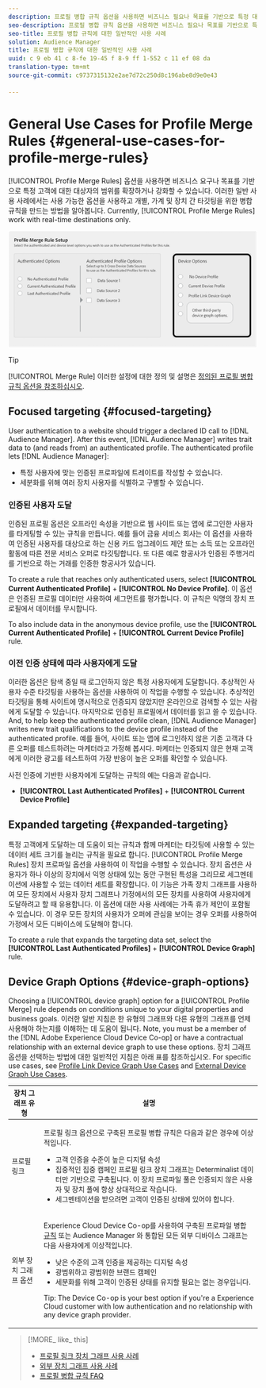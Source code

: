 ```yaml
---
description: 프로필 병합 규칙 옵션을 사용하면 비즈니스 필요나 목표를 기반으로 특정 대상에 대한 대상자의 범위를 확장하거나 강화할 수 있습니다. 이러한 일반 사용 사례에서는 사용 가능한 옵션을 사용하고 개별, 가계 및 장치 간 타깃팅을 위한 병합 규칙을 만드는 방법을 알아봅니다. 현재 프로필 병합 규칙은 실시간 대상에서만 작동합니다.
seo-description: 프로필 병합 규칙 옵션을 사용하면 비즈니스 필요나 목표를 기반으로 특정 대상에 대한 대상자의 범위를 확장하거나 강화할 수 있습니다. 이러한 일반 사용 사례에서는 사용 가능한 옵션을 사용하고 개별, 가계 및 장치 간 타깃팅을 위한 병합 규칙을 만드는 방법을 알아봅니다. 현재 프로필 병합 규칙은 실시간 대상에서만 작동합니다.
seo-title: 프로필 병합 규칙에 대한 일반적인 사용 사례
solution: Audience Manager
title: 프로필 병합 규칙에 대한 일반적인 사용 사례
uuid: c 9 eb 41 c 8-fe 19-45 f 8-9 ff 1-552 c 11 ef 08 da
translation-type: tm+mt
source-git-commit: c9737315132e2ae7d72c250d8c196abe8d9e0e43

---
```



# General Use Cases for Profile Merge Rules {#general-use-cases-for-profile-merge-rules}

[!UICONTROL Profile Merge Rules] 옵션을 사용하면 비즈니스 요구나 목표를 기반으로 특정 고객에 대한 대상자의 범위를 확장하거나 강화할 수 있습니다. 이러한 일반 사용 사례에서는 사용 가능한 옵션을 사용하고 개별, 가계 및 장치 간 타깃팅을 위한 병합 규칙을 만드는 방법을 알아봅니다. Currently, [!UICONTROL Profile Merge Rules] work with real-time destinations only.

![](assets/merge-rules-options.png)

>[!TIP]
>
>[!UICONTROL Merge Rule] 이러한 설정에 대한 정의 및 설명은 [정의된 프로필 병합 규칙 옵션을 참조하십시오](../../features/profile-merge-rules/merge-rule-definitions.md).

## Focused targeting {#focused-targeting}

User authentication to a website should trigger a declared ID call to [!DNL Audience Manager]. After this event, [!DNL Audience Manager] writes trait data to (and reads from) an authenticated profile. The authenticated profile lets [!DNL Audience Manager]:

* 특정 사용자에 맞는 인증된 프로파일에 트레이트를 작성할 수 있습니다.
* 세분화를 위해 여러 장치 사용자를 식별하고 구별할 수 있습니다.

### 인증된 사용자 도달

인증된 프로필 옵션은 오프라인 속성을 기반으로 웹 사이트 또는 앱에 로그인한 사용자를 타게팅할 수 있는 규칙을 만듭니다. 예를 들어 금융 서비스 회사는 이 옵션을 사용하여 인증된 사용자를 대상으로 하는 신용 카드 업그레이드 제안 또는 소득 또는 오프라인 활동에 따른 전문 서비스 오퍼로 타깃팅합니다. 또 다른 예로 항공사가 인증된 주행거리를 기반으로 하는 거래를 인증한 항공사가 있습니다.

To create a rule that reaches only authenticated users, select **[!UICONTROL Current Authenticated Profile]** + **[!UICONTROL No Device Profile]**. 이 옵션은 인증된 프로필 데이터만 사용하여 세그먼트를 평가합니다. 이 규칙은 익명의 장치 프로필에서 데이터를 무시합니다.

To also include data in the anonymous device profile, use the **[!UICONTROL Current Authenticated Profile]** + **[!UICONTROL Current Device Profile]** rule.

### 이전 인증 상태에 따라 사용자에게 도달

이러한 옵션은 탐색 중일 때 로그인하지 않은 특정 사용자에게 도달합니다. 추상적인 사용자 수준 타깃팅을 사용하는 옵션을 사용하여 이 작업을 수행할 수 있습니다. 추상적인 타깃팅을 통해 사이트에 명시적으로 인증되지 않았지만 온라인으로 검색할 수 있는 사람에게 도달할 수 있습니다. 마지막으로 인증된 프로필에서 데이터를 읽고 쓸 수 있습니다. And, to help keep the authenticated profile clean, [!DNL Audience Manager] writes new trait qualifications to the device profile instead of the authenticated profile. 예를 들어, 사이트 또는 앱에 로그인하지 않은 기존 고객과 다른 오퍼를 테스트하려는 마케터라고 가정해 봅시다. 마케터는 인증되지 않은 현재 고객에게 이러한 광고를 테스트하여 가장 반응이 높은 오퍼를 확인할 수 있습니다.

사전 인증에 기반한 사용자에게 도달하는 규칙의 예는 다음과 같습니다.

* **[!UICONTROL Last Authenticated Profiles]** + **[!UICONTROL Current Device Profile]**

## Expanded targeting {#expanded-targeting}

특정 고객에게 도달하는 데 도움이 되는 규칙과 함께 마케터는 타깃팅에 사용할 수 있는 데이터 세트 크기를 늘리는 규칙을 필요로 합니다. [!UICONTROL Profile Merge Rules] 장치 프로파일 옵션을 사용하여 이 작업을 수행할 수 있습니다. 장치 옵션은 사용자가 하나 이상의 장치에서 익명 상태에 있는 동안 구현된 특성을 그리므로 세그멘테이션에 사용할 수 있는 데이터 세트를 확장합니다. 이 기능은 가족 장치 그래프를 사용하여 모든 장치에서 사용자 장치 그래프나 가정에서의 모든 장치를 사용하여 사용자에게 도달하려고 할 때 유용합니다. 이 옵션에 대한 사용 사례에는 가족 휴가 제안이 포함될 수 있습니다. 이 경우 모든 장치의 사용자가 오퍼에 관심을 보이는 경우 오퍼를 사용하여 가정에서 모든 디바이스에 도달해야 합니다.

To create a rule that expands the targeting data set, select the **[!UICONTROL Last Authenticated Profiles]** + **[!UICONTROL Device Graph]** rule.

<!-- 

<p>Rules that use the device graph option extend your data set even further. With the device graph option, <span class="keyword"> Audience Manager</span> relies on the device profiles aggregated from the last 3 devices that a visitor used for authentication to your site. The device graph rules include: </p> 
<p> 
 <ul id="ul_3008B6AF16EC408F98EC4088111281FB"> 
  <li id="li_FA2087F1ED454CD0B9E09656B79ED23B"> <b><span class="uicontrol"> Current Authenticated Profiles</span></b> + <b><span class="uicontrol"> Profile Merge Device Graph</span></b> or a Co-op device graph option </li> 
  <li id="li_001A8DB517CB4EE394DBD530F2080FD5"> <b><span class="uicontrol"> Last Authenticated Profiles</span></b> + <b><span class="uicontrol"> Profile Merge Device Graph</span></b> or a Co-op device graph option </li> 
 </ul> </p> 
<p> 
 <note type="tip">
  Create a simple rule with 
  <b><span class="uicontrol"> No Authenticated Profile</span></b> + 
  <b><span class="uicontrol"> Current Device Profile</span></b> when you're still developing a strategy and are unsure about which options to choose or if your site doesn't use authentication. 
 </note> </p>

 -->

## Device Graph Options {#device-graph-options}

Choosing a [!UICONTROL device graph] option for a [!UICONTROL Profile Merge] rule depends on conditions unique to your digital properties and business goals. 이러한 일반 지침은 한 유형의 그래프와 다른 유형의 그래프를 언제 사용해야 하는지를 이해하는 데 도움이 됩니다. Note, you must be a member of the [!DNL Adobe Experience Cloud Device Co-op] or have a contractual relationship with an external device graph to use these options. 장치 그래프 옵션을 선택하는 방법에 대한 일반적인 지침은 아래 표를 참조하십시오. For specific use cases, see [Profile Link Device Graph Use Cases](../../features/profile-merge-rules/profile-link-use-case.md) and [External Device Graph Use Cases](../../features/profile-merge-rules/external-graph-use-cases.md).

<table id="table_66D9152D4FF040A186003272D456625D"> 
 <thead> 
  <tr> 
   <th colname="col1" class="entry"> 장치 그래프 유형 </th> 
   <th colname="col2" class="entry"> 설명 </th> 
  </tr>
 </thead>
 <tbody> 
  <tr> 
   <td colname="col1"> <p><span class="wintitle"> 프로필 링크</span> </p> </td> 
   <td colname="col2"> <p><span class="wintitle"> 프로필 링크 옵션으로 구축된 프로필 병합</span> <span class="wintitle"> 규칙은 다음과 같은</span> 경우에 이상적입니다. </p> <p> 
     <ul id="ul_FF44FA894BB2448887C8EDA9C8407EF9"> 
      <li id="li_E22505210C664FE6A9AA7C61244B36DA">고객 인증을 수준이 높은 디지털 속성 </li> 
      <li id="li_BE7112EE611E4DEB95B5C0A2852BFA97">집중적인 집중 캠페인 <span class="wintitle"> 프로필 링크</span> 장치 그래프는 Determinalist 데이터만 기반으로 구축됩니다. 이 장치 프로파일 풀은 인증되지 않은 사용자 및 장치 풀에 항상 상대적으로 작습니다. </li> 
      <li id="li_5FD9E936A72A4EFE80E694FA2E08E385">세그멘테이션을 받으려면 고객이 인증된 상태에 있어야 합니다. </li> 
     </ul> </p> </td> 
  </tr> 
  <tr> 
   <td colname="col1"> <p>외부 장치 그래프 옵션 </p> </td> 
   <td colname="col2"> <p><span class="wintitle"> Experience Cloud Device Co-op를 사용하여 구축된 프로파일 병합</span> <a href="https://marketing.adobe.com/resources/help/en_US/mcdc/" format="https" scope="external"> 규칙</a> 또는 <span class="keyword"> Audience Manager</span> 와 통합된 모든 외부 디바이스 그래프는 다음 사용자에게 이상적입니다. </p> <p> 
     <ul id="ul_D76D773988604A619FA4A3BF37F910F0"> 
      <li id="li_969A0755A9E34CBEB2F7331C137B9A26">낮은 수준의 고객 인증을 제공하는 디지털 속성 </li> 
      <li id="li_AC78C8B4AD5340FFAC44FE851096C6A6">광범위하고 광범위한 브랜드 캠페인 </li> 
      <li id="li_14AEC54CE34440889A3A36324EC6F497">세분화를 위해 고객이 인증된 상태를 유지할 필요는 없는 경우입니다. </li> 
     </ul> </p> <p> <p>Tip: The <span class="keyword"> Device Co-op</span> is your best option if you're a <span class="keyword"> Experience Cloud</span> customer with low authentication and no relationship with any device graph provider. </p> </p> </td> 
  </tr> 
 </tbody> 
</table>

>[!MORE_ like_ this]
>
>* [프로필 링크 장치 그래프 사용 사례](../../features/profile-merge-rules/profile-link-use-case.md)
>* [외부 장치 그래프 사용 사례](../../features/profile-merge-rules/external-graph-use-cases.md)
>* [프로필 병합 규칙 FAQ](../../faq/faq-profile-merge.md)

